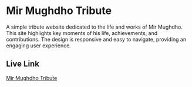 # Mir Mughdho Tribute

A simple tribute website dedicated to the life and works of Mir Mughdho. This site highlights key moments of his life, achievements, and contributions. The design is responsive and easy to navigate, providing an engaging user experience.

## Live Link
[Mir Mughdho Tribute](https://yeamin-ahmed.github.io/Class-project/)
